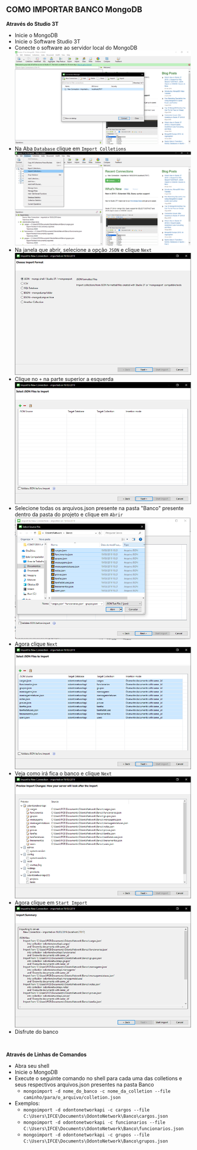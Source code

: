 <strong><h2>COMO IMPORTAR BANCO MongoDB</h2></strong>
<strong>Através do Studio 3T</strong>
  - Inicie o MongoDB
  - Inicie o Software Studio 3T
  - Conecte o software ao servidor local do MongoDB
  ![](Importar_Banco/Capturar_07.PNG)
  - Na Aba `Database` clique em `Import Colletions`
  ![](Importar_Banco/Capturar_00.PNG)
  - Na janela que abrir, selecione a opção `JSON` e clique `Next`
  ![](Importar_Banco/Capturar_01.PNG)
  - Clique no `+` na parte superior a esquerda
  ![](Importar_Banco/Capturar_02.PNG)
  - Selecione todas os arquivos.json presente na pasta "Banco" presente dentro da pasta do projeto e clique em `Abrir`
  ![](Importar_Banco/Capturar_03.PNG)
  - Agora clique `Next`
  ![](Importar_Banco/Capturar_04.PNG)
  - Veja como irá fica o banco e clique `Next`
  ![](Importar_Banco/Capturar_05.PNG)
  - Agora clique em `Start Import`
  ![](Importar_Banco/Capturar_06.PNG)
  - Disfrute do banco
<Br>

<strong>Através de Linhas de Comandos</strong>
  - Abra seu shell
  - Inicie o MongoDB
  - Execute o seguinte comando no shell para cada uma das colletions e seus respectivos arquivos.json presentes na pasta Banco 
    - `mongoimport -d nome_do_banco -c nome_da_colletion --file caminho/para/o_arquivo/colletion.json`
  - Exemplos:
    - `mongoimport -d odontonetworkapi -c cargos --file C:\Users\IFCE\Documents\OdontoNetwork\Banco\cargos.json`
    - `mongoimport -d odontonetworkapi -c funcionarios --file C:\Users\IFCE\Documents\OdontoNetwork\Banco\funcionarios.json`
    - `mongoimport -d odontonetworkapi -c grupos --file C:\Users\IFCE\Documents\OdontoNetwork\Banco\grupos.json`
